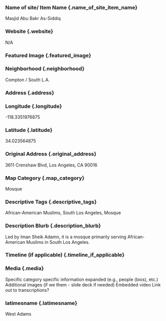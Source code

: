 ### Name of site/ Item Name {.name_of_site_item_name}
Masjid Abu Bakr As-Siddiq

### Website {.website}
N/A

### Featured Image {.featured_image}


### Neighborhood {.neighborhood}
Compton / South L.A.

### Address {.address}
### Longitude {.longitude}
-118.3351976875
### Latitude {.latitude}
34.023564875
### Original Address {.original_address}
3611 Crenshaw Blvd, Los Angeles, CA 90016

### Map Category  {.map_category}
Mosque

### Descriptive Tags {.descriptive_tags}
African-American Muslims, South Los Angeles, Mosque

### Description Blurb {.description_blurb}
Led by Iman Sheik Adamn, it is a mosque primarily serving African-American Muslims in South Los Angeles.

### Timeline (if applicable) {.timeline_if_applicable}


### Media  {.media}

Specific category specific information expanded (e.g., people (bios), etc.)
Additional images (if we them - slide deck if needed)
Embedded video
Link out to transcriptions?



### latimesname {.latimesname}
West Adams